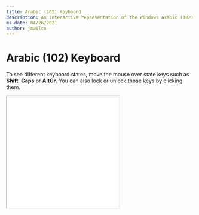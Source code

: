 ```yaml
---
title: Arabic (102) Keyboard
description: An interactive representation of the Windows Arabic (102) Keyboard. To see different keyboard states, click or move the mouse over the state keys.
ms.date: 04/26/2021
author: jowilco
---
```


# Arabic (102) Keyboard

To see different keyboard states, move the mouse over state keys such as **Shift**, **Caps** or **AltGr**. You can also lock or unlock those keys by clicking them.

<iframe src="kbda2.html" height="300"></iframe>

